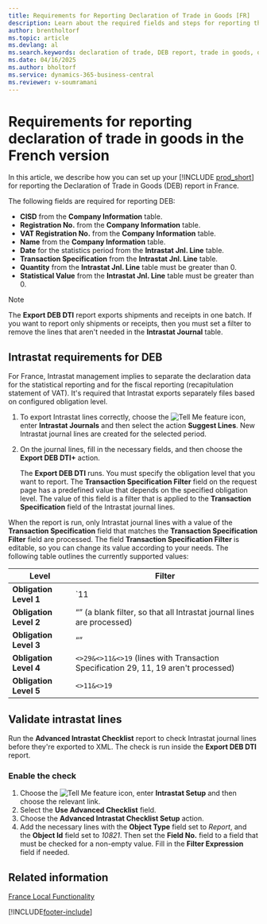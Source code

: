 ```yaml
---
title: Requirements for Reporting Declaration of Trade in Goods [FR]
description: Learn about the required fields and steps for reporting the Declaration of Trade in Goods (DEB) in the French version of Business Central.
author: brentholtorf
ms.topic: article
ms.devlang: al
ms.search.keywords: declaration of trade, DEB report, trade in goods, declaration reporting requirements, validate intrastat lines, intrastat, French version
ms.date: 04/16/2025
ms.author: bholtorf
ms.service: dynamics-365-business-central
ms.reviewer: v-soumramani
---
```


# Requirements for reporting declaration of trade in goods in the French version

In this article, we describe how you can set up your [!INCLUDE [prod_short](../../includes/prod_short.md)] for reporting the Declaration of Trade in Goods (DEB) report in France.  

The following fields are required for reporting DEB:  

- **CISD** from the **Company Information** table.  
- **Registration No.** from the **Company Information** table.  
- **VAT Registration No.** from the **Company Information** table.  
- **Name** from the **Company Information** table.  
- **Date** for the statistics period from the **Intrastat Jnl. Line** table.  
- **Transaction Specification** from the **Intrastat Jnl. Line** table.  
- **Quantity** from the **Intrastat Jnl. Line** table must be greater than 0.  
- **Statistical Value** from the **Intrastat Jnl. Line** table must be greater than 0.  

> [!NOTE]  
> The **Export DEB DTI** report exports shipments and receipts in one batch. If you want to report only shipments or receipts, then you must set a filter to remove the lines that aren't needed in the **Intrastat Journal** table.  

## Intrastat requirements for DEB

For France, Intrastat management implies to separate the declaration data for the statistical reporting and for the fiscal reporting (recapitulation statement of VAT). It's required that Intrastat exports separately files based on configured obligation level.

1. To export Intrastat lines correctly, choose the ![Tell Me feature](../../media/ui-search/search_small.png "Tell me what you want to do") icon, enter **Intrastat Journals** and then select the action **Suggest Lines**. New Intrastat journal lines are created for the selected period.  

1. On the journal lines, fill in the necessary fields, and then choose the **Export DEB DTI+** action.  

   The **Export DEB DTI** runs. You must specify the obligation level that you want to report. The **Transaction Specification Filter** field on the request page has a predefined value that depends on the specified obligation level. The value of this field is a filter that is applied to the **Transaction Specification** field of the Intrastat journal lines.  

When the report is run, only Intrastat journal lines with a value of the **Transaction Specification** field that matches the **Transaction Specification Filter** field are processed. The field **Transaction Specification Filter** is editable, so you can change its value according to your needs. The following table outlines the currently supported values:

| Level | Filter |
|--|--|
| **Obligation Level 1** | `11 | 19 | 21 | 29` |
| **Obligation Level 2** | “” (a blank filter, so that all Intrastat journal lines are processed) |
| **Obligation Level 3** | “” |
| **Obligation Level 4** | `<>29&<>11&<>19` (lines with Transaction Specification 29, 11, 19 aren't processed) |
| **Obligation Level 5** | `<>11&<>19` |

## Validate intrastat lines

Run the **Advanced Intrastat Checklist** report to check Intrastat journal lines before they're exported to XML. The check is run inside the **Export DEB DTI** report.  

### Enable the check

1. Choose the ![Tell Me feature](../../media/ui-search/search_small.png "Tell me what you want to do") icon, enter **Intrastat Setup** and then choose the relevant link.  
1. Select the **Use Advanced Checklist** field.  
1. Choose the **Advanced Intrastat Checklist Setup** action.
1. Add the necessary lines with the **Object Type** field set to *Report*, and the **Object Id** field set to *10821*. Then set the **Field No.** field to a field that must be checked for a non-empty value. Fill in the **Filter Expression** field if needed.

## Related information

[France Local Functionality](france-local-functionality.md)

[!INCLUDE[footer-include](../../includes/footer-banner.md)]

